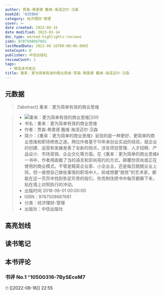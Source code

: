```yaml
---
author: 贾森·弗里德 戴维·海涅迈尔·汉森
bookId: '635904'
category: 经济理财-管理
cover: >-
date created: 2022-08-16
date modified: 2023-03-14
doc_type: weread-highlights-reviews
isbn: 9787508687681
lastReadDate: 2022-08-16T00:00:00.000Z
noteCount: 0
publisher: 中信出版社
reviewCount: 1
tags:
  - 微信读书笔记
title: 重来：更为简单有效的商业思维-贾森·弗里德 戴维·海涅迈尔·汉森
---
```


## 元数据

>[!abstract] 重来：更为简单有效的商业思维

> - ![重来：更为简单有效的商业思维|200](https://wfqqreader-1252317822.image.myqcloud.com/cover/904/635904/t7_635904.jpg)
> - 书名：重来：更为简单有效的商业思维
> - 作者：贾森·弗里德 戴维·海涅迈尔·汉森
> - 简介：《重来：更为简单的商业思维》呈现的是一种更好、更简单的商业思维和职场修炼之道。两位作者基于10年来创业实战的经验，就企业的创建、运营和发展发表了全新的观点，涉及项目管理、人才招聘、产品设计、市场营销、企业文化等方面。在《重来：更为简单的商业思维》一书中，作者用直截了当的语言和崇尚简约的方式，颠覆你崇尚或正在使用的商业模式。不管是精英企业家、小企业主，还是每日兢兢业业上班，但一直想自己做些事情的职场中人，抑或想要“脱贫”的艺术家，都能在这一页页中找到弥足珍贵的指引。你克制住把书中每页都撕下来，贴在墙上对照执行的冲动。
> - 出版时间 2018-06-01 00:00:00
> - ISBN：9787508687681
> - 分类：经济理财-管理
> - 出版社：中信出版社

## 高亮划线

## 读书笔记

## 本书评论

### 书评 No.1 ^10500316-7BySEceM7

⏱ [[2022-08-16]] 22:55
